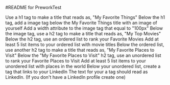 #README for PreworkTest

Use a h1 tag to make a title that reads as, "My Favorite Things"
Below the h1 tag, add a image tag below the My Favorite Things title with an image of yourself
Add a width attribute to the image tag that equal to "100px"
Below the image tag, use a h2 tag to make a title that reads as, "My Top Movies"
Below the h2 tag, use an ordered list to rank your Favorite Movies
Add at least 5 list items to your ordered list with movie titles
Below the ordered list, use another h2 tag to make a title that reads as, "My Favorite Places to Visit"
Below the "My Favorite Places to Visit" h2 tag, use an unordered list to rank your Favorite Places to Visit
Add at least 5 list items to your unordered list with places in the world
Below your unordered list, create a tag that links to your LinkedIn
The text for your a tag should read as LinkedIn. (If you don't have a LinkedIn profile create one)
